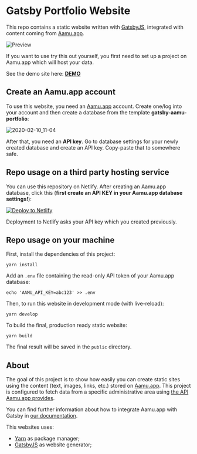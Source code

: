 # Gatsby Portfolio Website

This repo contains a static website written with [GatsbyJS](https://www.gatsbyjs.org/), integrated with content coming from [Aamu.app](https://aamu.app/). 

![Preview](preview.png)

If you want to use try this out yourself, you first need to set up a project on Aamu.app which will host your data. 

See the demo site here: **[DEMO](https://gifted-wing-586384.netlify.com/)**

## Create an Aamu.app account

To use this website, you need an [Aamu.app](https://aamu.app/) account. Create one/log into your account and then create a database from the template **gatsby-aamu-portfolio**: 

![2020-02-10_11-04](https://user-images.githubusercontent.com/433707/74135827-a8d7b100-4bf5-11ea-90c2-e70423077b7f.png)

After that, you need an **API key**. Go to database settings for your newly created database and create an API key. Copy-paste that to somewhere safe.

## Repo usage on a third party hosting service

You can use this repository on Netlify. After creating an Aamu.app database, click this (**first create an API KEY in your Aamu.app database settings!**): 

[![Deploy to Netlify](https://www.netlify.com/img/deploy/button.svg)](https://app.netlify.com/start/deploy?repository=https://github.com/AamuApp/gatsby-aamu-portfolio)

Deployment to Netlify asks your API key which you created previously.

## Repo usage on your machine

First, install the dependencies of this project:

```
yarn install
```

Add an `.env` file containing the read-only API token of your Aamu.app database:

```
echo 'AAMU_API_KEY=abc123' >> .env
```

Then, to run this website in development mode (with live-reload):

```
yarn develop
```

To build the final, production ready static website:

```
yarn build
```

The final result will be saved in the `public` directory.

## About

The goal of this project is to show how easily you can create static sites using the content (text, images, links, etc.) stored on [Aamu.app](https://aamu.app). This project is configured to fetch data from a specific administrative area using [the API Aamu.app provides](https://aamu.app/docs/content-management-api).

You can find further information about how to integrate Aamu.app with Gatsby in [our documentation](https://aamu.app/docs/static-generators/gatsbyjs).

This websites uses:

- [Yarn](https://yarnpkg.com/) as package manager;
- [GatsbyJS](https://github.com/gatsbyjs/gatsby) as website generator;
